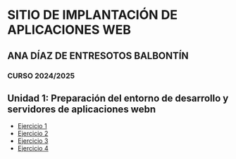 # SITIO DE IMPLANTACIÓN DE APLICACIONES WEB
## ANA DÍAZ DE ENTRESOTOS BALBONTÍN
### CURSO 2024/2025
## Unidad 1: Preparación del entorno de desarrollo y servidores de aplicaciones webn
- [Ejercicio 1](Unidad1/Ejercicio1.md)
- [Ejercicio 2](Uidad1/ejercicio2.md)
- [Ejercicio 3](Unidad1/ejercicio3.md)
- [Ejercicio 4](Unidad1/ejercicio4.md)

